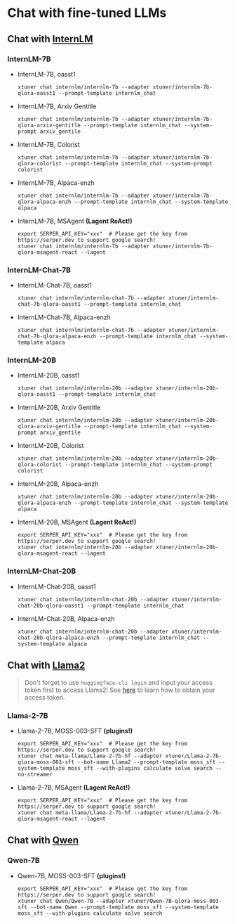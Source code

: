 # Chat with fine-tuned LLMs

## Chat with [InternLM](https://github.com/InternLM/InternLM)

### InternLM-7B

- InternLM-7B, oasst1

  ```shell
  xtuner chat internlm/internlm-7b --adapter xtuner/internlm-7b-qlora-oasst1 --prompt-template internlm_chat
  ```

- InternLM-7B, Arxiv Gentitle

  ```shell
  xtuner chat internlm/internlm-7b --adapter xtuner/internlm-7b-qlora-arxiv-gentitle --prompt-template internlm_chat --system-prompt arxiv_gentile
  ```

- InternLM-7B, Colorist

  ```shell
  xtuner chat internlm/internlm-7b --adapter xtuner/internlm-7b-qlora-colorist --prompt-template internlm_chat --system-prompt colorist
  ```

- InternLM-7B, Alpaca-enzh

  ```shell
  xtuner chat internlm/internlm-7b --adapter xtuner/internlm-7b-qlora-alpaca-enzh --prompt-template internlm_chat --system-template alpaca
  ```

- InternLM-7B, MSAgent **(Lagent ReAct!)**

  ```shell
  export SERPER_API_KEY="xxx"  # Please get the key from https://serper.dev to support google search!
  xtuner chat internlm/internlm-7b --adapter xtuner/internlm-7b-qlora-msagent-react --lagent
  ```

### InternLM-Chat-7B

- InternLM-Chat-7B, oasst1

  ```shell
  xtuner chat internlm/internlm-chat-7b --adapter xtuner/internlm-chat-7b-qlora-oasst1 --prompt-template internlm_chat
  ```

- InternLM-Chat-7B, Alpaca-enzh

  ```shell
  xtuner chat internlm/internlm-chat-7b --adapter xtuner/internlm-chat-7b-qlora-alpaca-enzh --prompt-template internlm_chat --system-template alpaca
  ```

### InternLM-20B

- InternLM-20B, oasst1

  ```shell
  xtuner chat internlm/internlm-20b --adapter xtuner/internlm-20b-qlora-oasst1 --prompt-template internlm_chat
  ```

- InternLM-20B, Arxiv Gentitle

  ```shell
  xtuner chat internlm/internlm-20b --adapter xtuner/internlm-20b-qlora-arxiv-gentitle --prompt-template internlm_chat --system-prompt arxiv_gentile
  ```

- InternLM-20B, Colorist

  ```shell
  xtuner chat internlm/internlm-20b --adapter xtuner/internlm-20b-qlora-colorist --prompt-template internlm_chat --system-prompt colorist
  ```

- InternLM-20B, Alpaca-enzh

  ```shell
  xtuner chat internlm/internlm-20b --adapter xtuner/internlm-20b-qlora-alpaca-enzh --prompt-template internlm_chat --system-template alpaca
  ```

- InternLM-20B, MSAgent **(Lagent ReAct!)**

  ```shell
  export SERPER_API_KEY="xxx"  # Please get the key from https://serper.dev to support google search!
  xtuner chat internlm/internlm-20b --adapter xtuner/internlm-20b-qlora-msagent-react --lagent
  ```

### InternLM-Chat-20B

- InternLM-Chat-20B, oasst1

  ```shell
  xtuner chat internlm/internlm-chat-20b --adapter xtuner/internlm-chat-20b-qlora-oasst1 --prompt-template internlm_chat
  ```

- InternLM-Chat-20B, Alpaca-enzh

  ```shell
  xtuner chat internlm/internlm-chat-20b --adapter xtuner/internlm-chat-20b-qlora-alpaca-enzh --prompt-template internlm_chat --system-template alpaca
  ```

## Chat with [Llama2](https://github.com/facebookresearch/llama)

> Don't forget to use `huggingface-cli login` and input your access token first to access Llama2! See [here](https://huggingface.co/docs/hub/security-tokens#user-access-tokens) to learn how to obtain your access token.

### Llama-2-7B

- Llama-2-7B, MOSS-003-SFT **(plugins!)**

  ```shell
  export SERPER_API_KEY="xxx"  # Please get the key from https://serper.dev to support google search!
  xtuner chat meta-llama/Llama-2-7b-hf --adapter xtuner/Llama-2-7b-qlora-moss-003-sft --bot-name Llama2 --prompt-template moss_sft --system-template moss_sft --with-plugins calculate solve search --no-streamer
  ```

- Llama-2-7B, MSAgent **(Lagent ReAct!)**

  ```shell
  export SERPER_API_KEY="xxx"  # Please get the key from https://serper.dev to support google search!
  xtuner chat meta-llama/Llama-2-7b-hf --adapter xtuner/Llama-2-7b-qlora-msagent-react --lagent
  ```

## Chat with [Qwen](https://github.com/QwenLM)

### Qwen-7B

- Qwen-7B, MOSS-003-SFT **(plugins!)**

  ```shell
  export SERPER_API_KEY="xxx"  # Please get the key from https://serper.dev to support google search!
  xtuner chat Qwen/Qwen-7B --adapter xtuner/Qwen-7B-qlora-moss-003-sft --bot-name Qwen --prompt-template moss_sft --system-template moss_sft --with-plugins calculate solve search
  ```

